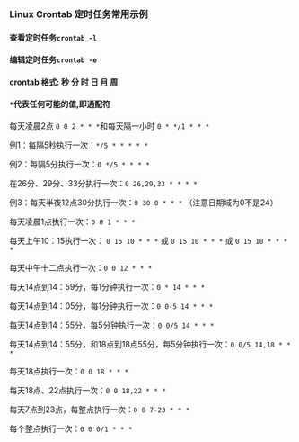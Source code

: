 ### Linux Crontab 定时任务常用示例

#### 查看定时任务`crontab -l`
#### 编辑定时任务`crontab -e`
#### crontab 格式: 秒 分 时 日 月 周 
#### `*`代表任何可能的值,即通配符

每天凌晨2点  `0 0 2 * * *`和每天隔一小时 `0 * */1 * * *`

例1：每隔5秒执行一次：`*/5 * * * * *`

例2：每隔5分执行一次：`0 */5 * * * *`

在26分、29分、33分执行一次：`0 26,29,33 * * * *`

例3：每天半夜12点30分执行一次：`0 30 0 * * *` （注意日期域为0不是24）

每天凌晨1点执行一次：`0 0 1 * * *`

每天上午10：15执行一次： `0 15 10 * * *` 或 `0 15 10 * * *` 或 `0 15 10 * * * *`

每天中午十二点执行一次：`0 0 12 * * *`

每天14点到14：59分，每1分钟执行一次：`0 * 14 * * *`

每天14点到14：05分，每1分钟执行一次：`0 0-5 14 * * *`

每天14点到14：55分，每5分钟执行一次：`0 0/5 14 * * *`

每天14点到14：55分，和18点到18点55分，每5分钟执行一次：`0 0/5 14,18 * * *`

每天18点执行一次：`0 0 18 * * *`

每天18点、22点执行一次：`0 0 18,22 * * *`

每天7点到23点，每整点执行一次：`0 0 7-23 * * *`

每个整点执行一次：`0 0 0/1 * * *`